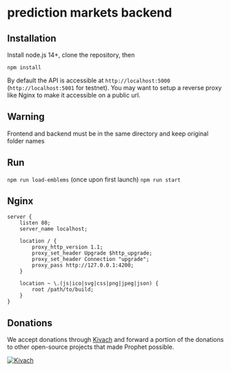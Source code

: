 # prediction markets backend

## Installation

Install node.js 14+, clone the repository, then

`npm install`

By default the API is accessible at `http://localhost:5000` (`http://localhost:5001` for testnet). You may want to setup a reverse proxy like Nginx to make it accessible on a public url.

## Warning

Frontend and backend must be in the same directory and keep original folder names

## Run
`npm run load-emblems` (once upon first launch)
`npm run start`

## Nginx
```text
server {
	listen 80;
	server_name localhost;

	location / {
		proxy_http_version 1.1;
		proxy_set_header Upgrade $http_upgrade;
		proxy_set_header Connection "upgrade";
		proxy_pass http://127.0.0.1:4200;
	}

	location ~ \.(js|ico|svg|css|png|jpeg|json) {
		root /path/to/build;
	}
}
```

## Donations

We accept donations through [Kivach](https://kivach.org) and forward a portion of the donations to other open-source projects that made Prophet possible.

[![Kivach](https://kivach.org/api/banner?repo=byteball/prediction-markets-backend)](https://kivach.org/repo/byteball/prediction-markets-backend)
